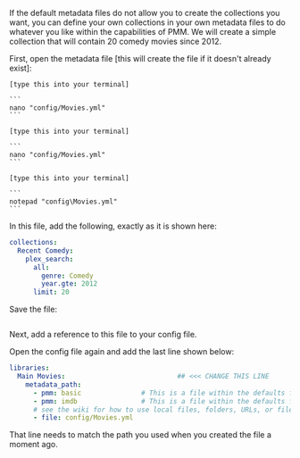 If the default metadata files do not allow you to create the collections you want, you can define your own collections in your own metadata files to do whatever you like within the capabilities of PMM.  We will create a simple collection that will contain 20 comedy movies since 2012.

First, open the metadata file [this will create the file if it doesn't already exist]:

````{tab} Linux
[type this into your terminal]

```
nano "config/Movies.yml"
```
````
````{tab} OS X
[type this into your terminal]

```
nano "config/Movies.yml"
```
````
````{tab} Windows
[type this into your terminal]

```
notepad "config\Movies.yml"
```
````

In this file, add the following, exactly as it is shown here:

```yaml
collections:
  Recent Comedy:
    plex_search:
      all:
        genre: Comedy
        year.gte: 2012
      limit: 20
```

Save the file:

```{include} wt/wt-save.md
```

Next, add a reference to this file to your config file.

Open the config file again and add the last line shown below:

```yaml
libraries:
  Main Movies:                            ## <<< CHANGE THIS LINE
    metadata_path:
      - pmm: basic               # This is a file within the defaults folder in the Repository
      - pmm: imdb                # This is a file within the defaults folder in the Repository
      # see the wiki for how to use local files, folders, URLs, or files from git
      - file: config/Movies.yml
```

That line needs to match the path you used when you created the file a moment ago.